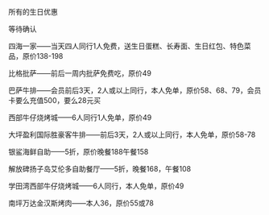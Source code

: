 所有的生日优惠



等待确认

四海一家——当天四人同行1人免费，送生日蛋糕、长寿面、生日红包、特色菜品，原价138-198

比格批萨——前后一周内批萨免费吃，原价49

巴萨牛排——会员前后3天，2人或以上同行，本人免单，原价58、68、79，会员卡要么充值500，要么28元买

西部牛仔烧烤城——6人同行1人免单，原价49

大坪盈利国际胜豪客牛排——前后3天，2人或以上同行，本人免单，原价58-78

银鲨海鲜自助——5折，原价晚餐188午餐158

解放碑扬子岛艾伦多自助餐厅——5折，晚餐168，午餐108

学田湾西部牛仔烧烤城——6人同行，本人免单，原价49

南坪万达金汉斯烤肉——本人36，原价55或78
